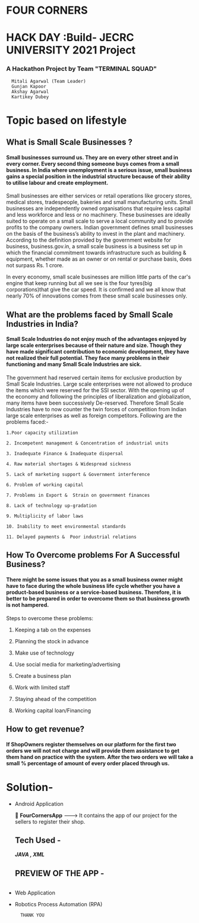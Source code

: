 # FOUR CORNERS


# HACK DAY :Build- JECRC UNIVERSITY 2021 Project 


### A Hackathon Project by Team "TERMINAL SQUAD"
      Mitali Agarwal (Team Leader)
      Gunjan Kapoor 
      Akshay Agarwal
      Kartikey Dubey

# Topic based on lifestyle
## What is Small Scale Businesses ?
   #### Small businesses surround us. They are on every other street and in every corner. Every second thing someone buys comes from a small business. In India where unemployment is a serious issue, small business gains a special position in the industrial structure because of their ability to utilise labour and create employment.
Small businesses are either services or retail operations like grocery stores, medical stores, tradespeople, bakeries and small manufacturing units. Small businesses are independently owned organisations that require less capital and less workforce and less or no machinery. These businesses are ideally suited to operate on a small scale to serve a local community and to provide profits to the company owners.
Indian government defines small businesses on the basis of the business’s ability to invest in the plant and machinery. According to the definition provided by the government website for business, business.gov.in, a small scale business is a business set up in which the financial commitment towards infrastructure such as building & equipment, whether made as an owner or on rental or purchase basis, does not surpass Rs. 1 crore.

In every economy, small scale businesses are million little parts of the car's engine that keep running but all we see is the four tyres(big corporations)that give the car speed. It is confirmed and we all know that nearly 70% of innovations comes from these small scale businesses only.

## What are the problems faced by Small Scale Industries in India?

  ####  Small Scale Industries do not enjoy much of the advantages enjoyed by large scale enterprises because of their nature and size. Though they have made significant contribution to economic development, they have not realized their full potential. They face many problems in their functioning and many Small Scale Industries are sick.
  The government had reserved certain items for exclusive production by Small Scale Industries. Large scale enterprises were not allowed to produce the items which were reserved for the SSI sector. With the opening up of the economy and following the principles of liberalization and globalization, many items have been successively De-reserved. Therefore Small Scale Industries have to now counter the twin forces of competition from Indian large scale enterprises as well as foreign competitors.
  Following are the problems faced:-
  
    1.Poor capacity utilization
  
    2. Incompetent management & Concentration of industrial units

    3. Inadequate Finance & Inadequate dispersal

    4. Raw material shortages & Widespread sickness

    5. Lack of marketing support & Government interference

    6. Problem of working capital

    7. Problems in Export &  Strain on government finances

    8. Lack of technology up-gradation

    9. Multiplicity of labor laws

    10. Inability to meet environmental standards

    11. Delayed payments &  Poor industrial relations



## How To Overcome problems For A Successful Business? 
 ####   There might be some issues that you as a small business owner might have to face during the whole business life cycle whether you have a product-based business or a service-based business. Therefore, it is better to be prepared in order to overcome them so that business growth is not hampered.
 Steps to overcome these problems:


1. Keeping a tab on the expenses

2. Planning the stock in advance

3. Make use of technology

4. Use social media for marketing/advertising

5. Create a business plan


6. Work with limited staff

7. Staying ahead of the competition

8. Working capital loan/Financing




## How to get revenue? 
  #### If ShopOwners register themselves on our platform for the first two orders we will not not charge and will provide them assistance to get them hand on practice with the system. After the two orders we will take a small % percentage of amount of every order placed through us.
  

  
  # Solution-

* Android Application 

    :file_folder: <b>FourCornersApp</b> ---> It contains the app of our project for the sellers to register their shop. 

    ## Tech Used - 

    _**JAVA , XML**_

    ## PREVIEW OF THE APP - 
    <img src="" height="" width="">



* Web Application





* Robotics Process Automation (RPA)



        THANK YOU
